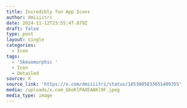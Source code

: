 ```yaml
---
title: Incredibly fun App Icons
author: dmiiiitri
date: 2024-11-12T23:55:47.879Z
draft: false
type: post
layout: single
categories:
  - Icon
tags:
  - 'Skeuomorphic '
  - Icon
  - Detailed
source: X
source_link: 'https://x.com/dmiiiitri/status/1853805833651409355'
media: /uploads/x.com_GboKlPAXEAAKl9F.jpeg
media_type: image
---
```


